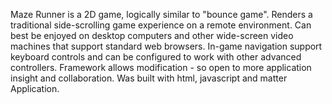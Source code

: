 Maze Runner 
is a 2D game, logically similar to "bounce game".
Renders a traditional side-scrolling game experience on a remote environment.
Can best be enjoyed on desktop computers and other wide-screen video machines that support standard web browsers.
In-game navigation support keyboard controls and can be configured to work with other advanced controllers.
Framework allows modification - so open to more application insight and collaboration.
Was built with html, javascript and matter Application.
